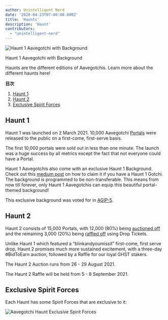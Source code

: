 ```yaml
---
author: Unintelligent Nerd
date: '2020-04-23T07:00:00.000Z'
title: 'Haunts'
description: 'Haunt'
contributors:
  - "unintelligent-nerd"
---
```


<div class="headerImageContainer">
<img src="/haunt/haunt-1-aavegotchi.png" class="headerImage" alt="Haunt 1 Aavegotchi with Background">
<p class="headerImageText">Haunt 1 Aavegotchi with Background</p>
</div>

Haunts are the different editions of Aavegotchis. Learn more about the different haunts here!

<div class="contentsBox">

**目次**

<ol>
<li><a href=#haunt-1>Haunt 1</a></li>
<li><a href=#haunt-2>Haunt 2</a></li>
<li><a href=#exclusive-spirit-forces>Exclusive Spirit Forces</a></li>
</ol>

</div>

## Haunt 1



Haunt 1 was launched on 2 March 2021. 10,000 Aavegotchi [Portals](/portals) were released to the public on a first-come, first-serve basis.

The first 10,000 portals were sold out in less than one minute. The launch was a huge success by all metrics except the fact that not everyone could have a Portal.

Haunt 1 Aavegotchis also come with an exclusive Haunt 1 Background. Check out this [medium post](https://aavegotchi.medium.com/aavegotchi-nft-backgrounds-are-live-and-ready-to-be-equipped-92c8b5bb92a8) on how to claim it if you have a Haunt 1 Gotchi. The background is programmed to be non-transferable. This means from now till forever, only Haunt 1 Aavegotchis can equip this beautiful portal-themed background!

This exclusive background was voted for in [AGIP-5](/aavegotchi-improvement-proposals#give-unique-non-transferable-background-to-haunt-1-aavegotchis).

## Haunt 2

Haunt 2 consists of 15,000 Portals, with 12,000 (80%) being [auctioned off](/aauction) and the remaining 3,000 (20%) being [raffled off](/tickets) using Drop Tickets.

Unlike Haunt 1 which featured a “blinkandyoumissit” first-come, first serve drop, Haunt 2 promises much more sustained excitement, with a three-day #BidToEarn auction, followed by a Raffle for our loyal GHST stakers.

The Haunt 2 Auction runs from 26 - 29 August 2021.

The Haunt 2 Raffle will be held from 5 - 8 September 2021.

## Exclusive Spirit Forces
Each Haunt has some Spirit Forces that are exclusive to it:

<img class = "bodyImage" src = "/haunt/exclusive-spirit-forces.png" alt = "Aavegotchi Haunt Exclusive Spirit Forces" />